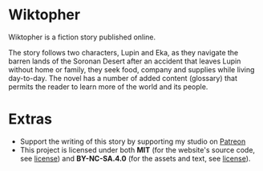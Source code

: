 # Wiktopher

Wiktopher is a fiction story published online.

The story follows two characters, Lupin and Eka, as they navigate the barren lands of the Soronan Desert after an accident that leaves Lupin without home or family, they seek food, company and supplies while living day-to-day. The novel has a number of added content (glossary) that permits the reader to learn more of the world and its people.

# Extras
- Support the writing of this story by supporting my studio on [Patreon](https://www.patreon.com/100)
- This project is licensed under both **MIT** (for the website's source code, see [license](https://github.com/rekkabell/Wiktopher/blob/master/LICENSE.mit.md)) and **BY-NC-SA.4.0** (for the assets and text, see [license](https://github.com/rekkabell/Wiktopher/blob/master/LICENSE)).
